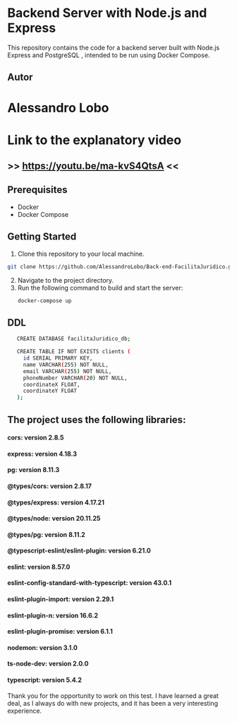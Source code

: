 # Backend Server with Node.js and Express

This repository contains the code for a backend server built with Node.js Express and PostgreSQL , intended to be run using Docker Compose.

## Autor
# Alessandro Lobo

# Link to the explanatory video
## >> https://youtu.be/ma-kvS4QtsA <<

## Prerequisites
- Docker
- Docker Compose

## Getting Started
1. Clone this repository to your local machine.
```bash
git clone https://github.com/AlessandroLobo/Back-end-FacilitaJuridico.git
```
2. Navigate to the project directory.
3. Run the following command to build and start the server:
   ```bash
   docker-compose up

## DDL 
```bash
   CREATE DATABASE facilitaJuridico_db;

   CREATE TABLE IF NOT EXISTS clients (
     id SERIAL PRIMARY KEY,
     name VARCHAR(255) NOT NULL,
     email VARCHAR(255) NOT NULL,
     phoneNumber VARCHAR(20) NOT NULL,
     coordinateX FLOAT,
     coordinateY FLOAT
   );
```


## The project uses the following libraries:

#### cors: version 2.8.5
#### express: version 4.18.3
#### pg: version 8.11.3
#### @types/cors: version 2.8.17
#### @types/express: version 4.17.21
#### @types/node: version 20.11.25
#### @types/pg: version 8.11.2
#### @typescript-eslint/eslint-plugin: version 6.21.0
#### eslint: version 8.57.0
#### eslint-config-standard-with-typescript: version 43.0.1
#### eslint-plugin-import: version 2.29.1
#### eslint-plugin-n: version 16.6.2
#### eslint-plugin-promise: version 6.1.1
#### nodemon: version 3.1.0
#### ts-node-dev: version 2.0.0
#### typescript: version 5.4.2

Thank you for the opportunity to work on this test. I have learned a great deal, as I always do with new projects, and it has been a very interesting experience.